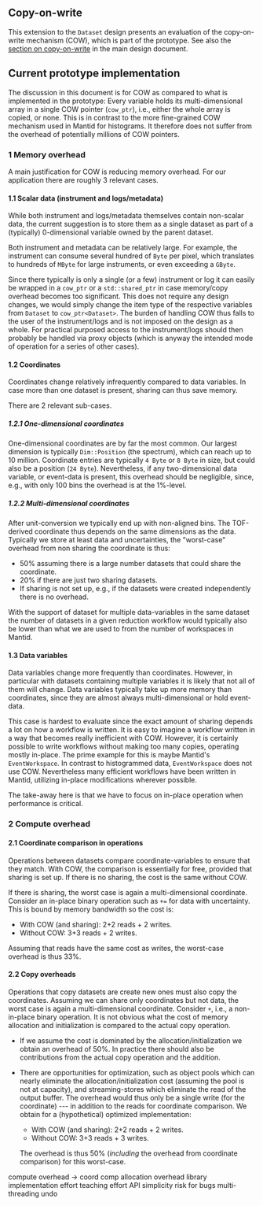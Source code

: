 ## Copy-on-write

This extension to the `Dataset` design presents an evaluation of the copy-on-write mechanism (COW), which is part of the prototype.
See also the [section on copy-on-write](design.md#copy-on-write-mechanism) in the main design document.

## Current prototype implementation

The discussion in this document is for COW as compared to what is implemented in the prototype:
Every variable holds its multi-dimensional array in a single COW pointer (`cow_ptr`), i.e., either the whole array is copied, or none.
This is in contrast to the more fine-grained COW mechanism used in Mantid for histograms.
It therefore does not suffer from the overhead of potentially millions of COW pointers.

### 1 Memory overhead

A main justification for COW is reducing memory overhead.
For our application there are roughly 3 relevant cases.

#### 1.1 Scalar data (instrument and logs/metadata)

While both instrument and logs/metadata themselves contain non-scalar data, the current suggestion is to store them as a single dataset as part of a (typically) 0-dimensional variable owned by the parent dataset.

Both instrument and metadata can be relatively large.
For example, the instrument can consume several hundred of `Byte` per pixel, which translates to hundreds of `MByte` for large instruments, or even exceeding a `GByte`.

Since there typically is only a single (or a few) instrument or log it can easily be wrapped in a `cow_ptr` or a `std::shared_ptr` in case memory/copy overhead becomes too significant.
This does not require any design changes, we would simply change the item type of the respective variables from `Dataset` to `cow_ptr<Dataset>`.
The burden of handling COW thus falls to the user of the instrument/logs and is not imposed on the design as a whole.
For practical purposed access to the instrument/logs should then probably be handled via proxy objects (which is anyway the intended mode of operation for a series of other cases).

#### 1.2 Coordinates

Coordinates change relatively infrequently compared to data variables.
In case more than one dataset is present, sharing can thus save memory.

There are 2 relevant sub-cases.

##### 1.2.1 One-dimensional coordinates

One-dimensional coordinates are by far the most common.
Our largest dimension is typically `Dim::Position` (the spectrum), which can reach up to 10 million.
Coordinate entries are typically `4 Byte` or `8 Byte` in size, but could also be a position (`24 Byte`).
Nevertheless, if any two-dimensional data variable, or event-data is present, this overhead should be negligible, since, e.g., with only 100 bins the overhead is at the 1%-level.

##### 1.2.2 Multi-dimensional coordinates

After unit-conversion we typically end up with non-aligned bins.
The TOF-derived coordinate thus depends on the same dimensions as the data.
Typically we store at least data and uncertainties, the "worst-case" overhead from non sharing the coordinate is thus:

- 50% assuming there is a large number datasets that could share the coordinate.
- 20% if there are just two sharing datasets.
- If sharing is not set up, e.g., if the datasets were created independently there is no overhead.

With the support of dataset for multiple data-variables in the same dataset the number of datasets in a given reduction workflow would typically also be lower than what we are used to from the number of workspaces in Mantid.

#### 1.3 Data variables

Data variables change more frequently than coordinates.
However, in particular with datasets containing multiple variables it is likely that not all of them will change.
Data variables typically take up more memory than coordinates, since they are almost always multi-dimensional or hold event-data.

This case is hardest to evaluate since the exact amount of sharing depends a lot on how a workflow is written.
It is easy to imagine a workflow written in a way that becomes really inefficient with COW.
However, it is certainly possible to write workflows without making too many copies, operating mostly in-place.
The prime example for this is maybe Mantid's `EventWorkspace`.
In contrast to histogrammed data, `EventWorkspace` does not use COW.
Nevertheless many efficient workflows have been written in Mantid, utilizing in-place modifications wherever possible.

The take-away here is that we have to focus on in-place operation when performance is critical.


### 2 Compute overhead

#### 2.1 Coordinate comparison in operations

Operations between datasets compare coordinate-variables to ensure that they match.
With COW, the comparison is essentially for free, provided that sharing is set up.
If there is no sharing, the cost is the same without COW.

If there is sharing, the worst case is again a multi-dimensional coordinate.
Consider an in-place binary operation such as `+=` for data with uncertainty.
This is bound by memory bandwidth so the cost is:

- With COW (and sharing): 2+2 reads + 2 writes.
- Without COW: 3+3 reads + 2 writes.

Assuming that reads have the same cost as writes, the worst-case overhead is thus 33%.

#### 2.2 Copy overheads

Operations that copy datasets are create new ones must also copy the coordinates.
Assuming we can share only coordinates but not data, the worst case is again a multi-dimensional coordinate.
Consider `+`, i.e., a non-in-place binary operation.
It is not obvious what the cost of memory allocation and initialization is compared to the actual copy operation.

- If we assume the cost is dominated by the allocation/initialization we obtain an overhead of 50%.
  In practice there should also be contributions from the actual copy operation and the addition.
- There are opportunities for optimization, such as object pools which can nearly eliminate the allocation/initialization cost (assuming the pool is not at capacity), and streaming-stores which eliminate the read of the output buffer.
  The overhead would thus only be a single write (for the coordinate) --- in addition to the reads for coordinate comparison.
  We obtain for a (hypothetical) optimized implementation:

  - With COW (and sharing): 2+2 reads + 2 writes.
  - Without COW: 3+3 reads + 3 writes.

  The overhead is thus 50% (*including* the overhead from coordinate comparison) for this worst-case.

  
  







compute overhead -> coord comp
allocation overhead
library implementation effort
teaching effort
API simplicity
risk for bugs
multi-threading
undo
